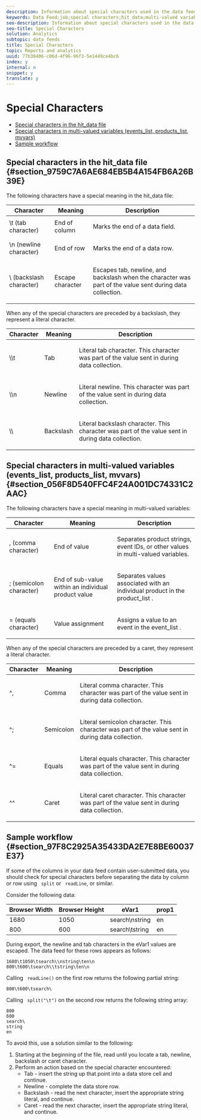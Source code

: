 ```yaml
---
description: Information about special characters used in the data feed.
keywords: Data Feed;job;special characters;hit_data;multi-valued variables;events_list;products_list;mvvars
seo-description: Information about special characters used in the data feed.
seo-title: Special Characters
solution: Analytics
subtopic: data feeds
title: Special Characters
topic: Reports and analytics
uuid: 77b38406-c06d-4f96-96f3-5e1449ce4bc6
index: y
internal: n
snippet: y
translate: y
---
```


# Special Characters


* [ Special characters in the hit_data file ](../../analytics-data-feed/datafeeds_contents/datafeeds-spec-chars.md#section_9759C7A6AE684EB5B4A154FB6A26B39E)
* [ Special characters in multi-valued variables (events_list, products_list, mvvars) ](../../analytics-data-feed/datafeeds_contents/datafeeds-spec-chars.md#section_056F8D540FFC4F24A001DC74331C2AAC)
* [ Sample workflow ](../../analytics-data-feed/datafeeds_contents/datafeeds-spec-chars.md#section_97F8C2925A35433DA2E7E8BE60037E37)

## Special characters in the hit_data file {#section_9759C7A6AE684EB5B4A154FB6A26B39E}

The following characters have a special meaning in the hit_data file: 

<table id="table_56C79E6C25FE4B0CADFED2F5FEC165AD"> 
 <thead> 
  <tr> 
   <th colname="col1" class="entry"> Character </th> 
   <th colname="col02" class="entry"> Meaning </th> 
   <th colname="col2" class="entry"> Description </th> 
  </tr> 
 </thead>
 <tbody> 
  <tr> 
   <td colname="col1"> <span class="codeph"> \t </span> (tab character) </td> 
   <td colname="col02"> End of column </td> 
   <td colname="col2"> <p>Marks the end of a data field. </p> </td> 
  </tr> 
  <tr> 
   <td colname="col1"> <span class="codeph"> \n </span> (newline character) </td> 
   <td colname="col02"> End of row </td> 
   <td colname="col2"> <p>Marks the end of a data row. </p> </td> 
  </tr> 
  <tr> 
   <td colname="col1"> <span class="codeph"> \ </span> (backslash character) </td> 
   <td colname="col02"> Escape character </td> 
   <td colname="col2"> <p>Escapes tab, newline, and backslash when the character was part of the value sent during data collection. </p> </td> 
  </tr> 
 </tbody> 
</table>

When any of the special characters are preceded by a backslash, they represent a literal character. 

<table id="table_D25C109057F14EA4B0B8968EEC2FCDF1"> 
 <thead> 
  <tr> 
   <th colname="col1" class="entry"> Character </th> 
   <th colname="col02" class="entry"> Meaning </th> 
   <th colname="col2" class="entry"> Description </th> 
  </tr> 
 </thead>
 <tbody> 
  <tr> 
   <td colname="col1"> <span class="codeph"> \\t </span> </td> 
   <td colname="col02"> Tab </td> 
   <td colname="col2"> <p>Literal tab character. This character was part of the value sent in during data collection. </p> </td> 
  </tr> 
  <tr> 
   <td colname="col1"> <span class="codeph"> \\n </span> </td> 
   <td colname="col02"> Newline </td> 
   <td colname="col2"> <p>Literal newline. This character was part of the value sent in during data collection. </p> </td> 
  </tr> 
  <tr> 
   <td colname="col1"> <span class="codeph"> \\ </span> </td> 
   <td colname="col02"> Backslash </td> 
   <td colname="col2"> <p>Literal backslash character. This character was part of the value sent in during data collection. </p> </td> 
  </tr> 
 </tbody> 
</table>


## Special characters in multi-valued variables (events_list, products_list, mvvars) {#section_056F8D540FFC4F24A001DC74331C2AAC}

The following characters have a special meaning in multi-valued variables: 

<table id="table_FDA13DE05A784ED4972C2955BD2642C7"> 
 <thead> 
  <tr> 
   <th colname="col1" class="entry"> Character </th> 
   <th colname="col02" class="entry"> Meaning </th> 
   <th colname="col2" class="entry"> Description </th> 
  </tr> 
 </thead>
 <tbody> 
  <tr> 
   <td colname="col1"> <span class="codeph"> , </span> (comma character) </td> 
   <td colname="col02"> End of value </td> 
   <td colname="col2"> <p>Separates product strings, event IDs, or other values in multi-valued variables. </p> </td> 
  </tr> 
  <tr> 
   <td colname="col1"> <span class="codeph"> ; </span> (semicolon character) </td> 
   <td colname="col02"> End of sub-value within an individual product value </td> 
   <td colname="col2"> <p>Separates values associated with an individual product in the <span class="codeph"> product_list </span>. </p> </td> 
  </tr> 
  <tr> 
   <td colname="col1"> <span class="codeph"> = </span> (equals character) </td> 
   <td colname="col02"> Value assignment </td> 
   <td colname="col2"> <p>Assigns a value to an event in the <span class="codeph"> event_list </span>. </p> </td> 
  </tr> 
 </tbody> 
</table>

When any of the special characters are preceded by a caret, they represent a literal character. 



<table id="table_974911F5274B4746B38354621C9B6CD5"> 
 <thead> 
  <tr> 
   <th colname="col1" class="entry"> Character </th> 
   <th colname="col02" class="entry"> Meaning </th> 
   <th colname="col2" class="entry"> Description </th> 
  </tr> 
 </thead>
 <tbody> 
  <tr> 
   <td colname="col1"> <span class="codeph"> ^, </span> </td> 
   <td colname="col02"> Comma </td> 
   <td colname="col2"> <p>Literal comma character. This character was part of the value sent in during data collection. </p> </td> 
  </tr> 
  <tr> 
   <td colname="col1"> <span class="codeph"> ^; </span> </td> 
   <td colname="col02"> Semicolon </td> 
   <td colname="col2"> <p>Literal semicolon character. This character was part of the value sent in during data collection. </p> </td> 
  </tr> 
  <tr> 
   <td colname="col1"> <span class="codeph"> ^= </span> </td> 
   <td colname="col02"> Equals </td> 
   <td colname="col2"> <p>Literal equals character. This character was part of the value sent in during data collection. </p> </td> 
  </tr> 
  <tr> 
   <td colname="col1"> <span class="codeph"> ^^ </span> </td> 
   <td colname="col02"> Caret </td> 
   <td colname="col2"> <p>Literal caret character. This character was part of the value sent in during data collection. </p> </td> 
  </tr> 
 </tbody> 
</table>


## Sample workflow {#section_97F8C2925A35433DA2E7E8BE60037E37}

If some of the columns in your data feed contain user-submitted data, you should check for special characters before separating the data by column or row using ` split` or ` readLine`, or similar. 

Consider the following data: 

|  Browser Width  | Browser Height  | eVar1  | prop1  |
|---|---|---|---|
|  1680  | 1050  | search\nstring  | en  |
|  800  | 600  | search\tstring  | en  |

During export, the newline and tab characters in the eVar1 values are escaped. The data feed for these rows appears as follows: 

```
1680\t1050\tsearch\\nstring\ten\n 
800\t600\tsearch\\tstring\ten\n
```
Calling ` readLine()` on the first row returns the following partial string: 

```
800\t600\tsearch\
```
Calling ` split("\t")` on the second row returns the following string array: 

```
800 
600 
search\ 
string 
en
```
To avoid this, use a solution similar to the following: 

1. Starting at the beginning of the file, read until you locate a tab, newline, backslash or caret character.
1. Perform an action based on the special character encountered: 
    * Tab - insert the string up that point into a data store cell and continue.
    * Newline - complete the data store row.
    * Backslash - read the next character, insert the appropriate string literal, and continue.
    * Caret - read the next character, insert the appropriate string literal, and continue.

